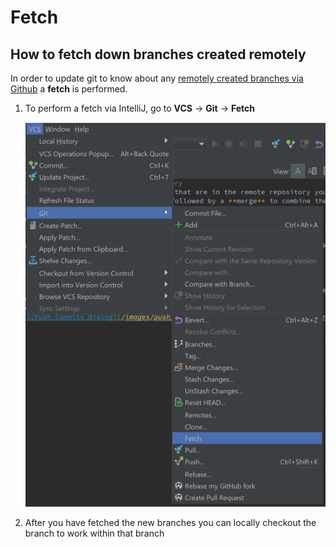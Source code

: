 # Fetch

## How to fetch down branches created remotely

In order to update git to know about any [remotely created branches via Github](create-branch.md#via-github) a **fetch** is performed.

1. To perform a fetch via IntelliJ, go to **VCS** -> **Git** -> **Fetch**

    ![git fetch](/images/git_fetch.png)
    
1. After you have fetched the new branches you can locally checkout the branch to work within that branch
